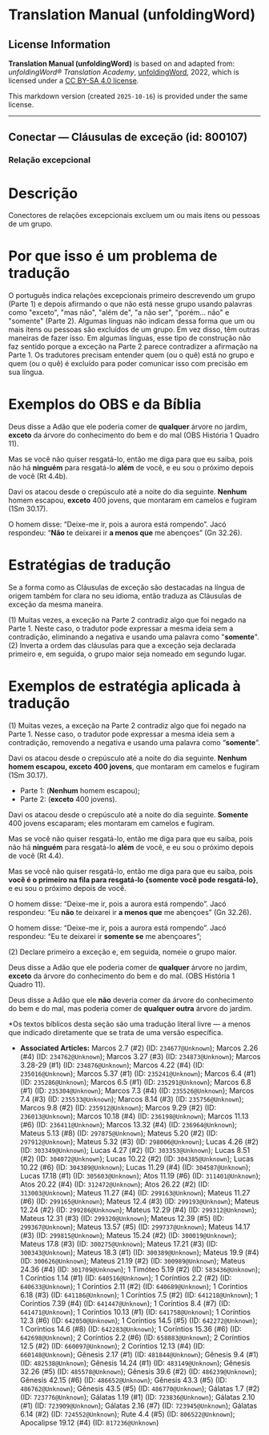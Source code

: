 # Translation Manual (unfoldingWord)

## License Information

**Translation Manual (unfoldingWord)** is based on and adapted from: _unfoldingWord® Translation Academy_, [unfoldingWord](https://unfoldingword.org/utw), 2022, which is licensed under a [CC BY-SA 4.0 license](https://creativecommons.org/licenses/by-sa/4.0/legalcode.en).

This markdown version (created `2025-10-16`) is provided under the same license.



--------------------------------

## Conectar — Cláusulas de exceção (id: 800107)

### Relação excepcional

Descrição
=========

Conectores de relações excepcionais excluem um ou mais itens ou pessoas de um grupo.

Por que isso é um problema de tradução
======================================

O português indica relações excepcionais primeiro descrevendo um grupo (Parte 1\) e depois afirmando o que não está nesse grupo usando palavras como "exceto", "mas não", "além de", "a não ser", "porém... não" e "somente" (Parte 2\). Algumas línguas não indicam dessa forma que um ou mais itens ou pessoas são excluídos de um grupo. Em vez disso, têm outras maneiras de fazer isso. Em algumas línguas, esse tipo de construção não faz sentido porque a exceção na Parte 2 parece contradizer a afirmação na Parte 1\. Os tradutores precisam entender quem (ou o quê) está no grupo e quem (ou o quê) é excluído para poder comunicar isso com precisão em sua língua.

Exemplos do OBS e da Bíblia
===========================

Deus disse a Adão que ele poderia comer de **qualquer** árvore no jardim, **exceto** da árvore do conhecimento do bem e do mal (OBS História 1 Quadro 11\).

Mas se você não quiser resgatá\-lo, então me diga para que eu saiba, pois não há **ninguém** para resgatá\-lo **além** de você, e eu sou o próximo depois de você (Rt 4\.4b).

Davi os atacou desde o crepúsculo até a noite do dia seguinte. **Nenhum** homem escapou, **exceto** 400 jovens, que montaram em camelos e fugiram (1Sm 30\.17\).

O homem disse: “Deixe\-me ir, pois a aurora está rompendo”. Jacó respondeu: “**Não** te deixarei ir **a menos que** me abençoes” (Gn 32\.26\).

Estratégias de tradução
=======================

Se a forma como as Cláusulas de exceção são destacadas na língua de origem também for clara no seu idioma, então traduza as Cláusulas de exceção da mesma maneira.

(1\) Muitas vezes, a exceção na Parte 2 contradiz algo que foi negado na Parte 1\. Neste caso, o tradutor pode expressar a mesma ideia sem a contradição, eliminando a negativa e usando uma palavra como "**somente**". (2\) Inverta a ordem das cláusulas para que a exceção seja declarada primeiro e, em seguida, o grupo maior seja nomeado em segundo lugar.

Exemplos de estratégia aplicada à tradução
==========================================

(1\) Muitas vezes, a exceção na Parte 2 contradiz algo que foi negado na Parte 1\. Nesse caso, o tradutor pode expressar a mesma ideia sem a contradição, removendo a negativa e usando uma palavra como “**somente**”.

Davi os atacou desde o crepúsculo até a noite do dia seguinte. **Nenhum homem escapou, exceto 400 jovens**, que montaram em camelos e fugiram (1Sm 30\.17\).

* Parte 1: (**Nenhum** homem escapou);
* Parte 2: (**exceto** 400 jovens).

Davi os atacou desde o crepúsculo até a noite do dia seguinte. **Somente** 400 jovens escaparam; eles montaram em camelos e fugiram.

Mas se você não quiser resgatá\-lo, então me diga para que eu saiba, pois não há **ninguém** para resgatá\-lo **além** de você, e eu sou o próximo depois de você (Rt 4\.4\).

Mas se você não quiser resgatá\-lo, então me diga para que eu saiba, pois **você é o primeiro na fila para resgatá\-lo {somente você pode resgatá\-lo}**, e eu sou o próximo depois de você.

O homem disse: “Deixe\-me ir, pois a aurora está rompendo”. Jacó respondeu: “Eu **não** te deixarei ir **a menos que** me abençoes” (Gn 32\.26\).

O homem disse: “Deixe\-me ir, pois a aurora está rompendo”. Jacó respondeu: “Eu te deixarei ir **somente se** me abençoares”;

(2\) Declare primeiro a exceção e, em seguida, nomeie o grupo maior.

Deus disse a Adão que ele poderia comer de **qualquer** árvore no jardim, **exceto** da árvore do conhecimento do bem e do mal. (OBS História 1 Quadro 11\).

Deus disse a Adão que ele **não** deveria comer da árvore do conhecimento do bem e do mal, mas poderia comer de **qualquer outra** árvore do jardim.

\*Os textos bíblicos desta seção são uma tradução literal livre — a menos que indicado diretamente que se trata de uma versão específica.

* **Associated Articles:** Marcos 2.7 (#2) (ID: `234677@Unknown`); Marcos 2.26 (#4) (ID: `234762@Unknown`); Marcos 3.27 (#3) (ID: `234873@Unknown`); Marcos 3.28-29 (#1) (ID: `234876@Unknown`); Marcos 4.22 (#4) (ID: `235016@Unknown`); Marcos 5.37 (#1) (ID: `235241@Unknown`); Marcos 6.4 (#1) (ID: `235286@Unknown`); Marcos 6.5 (#1) (ID: `235291@Unknown`); Marcos 6.8 (#1) (ID: `235304@Unknown`); Marcos 7.3 (#4) (ID: `235526@Unknown`); Marcos 7.4 (#3) (ID: `235533@Unknown`); Marcos 8.14 (#3) (ID: `235756@Unknown`); Marcos 9.8 (#2) (ID: `235912@Unknown`); Marcos 9.29 (#2) (ID: `236013@Unknown`); Marcos 10.18 (#4) (ID: `236198@Unknown`); Marcos 11.13 (#6) (ID: `236411@Unknown`); Marcos 13.32 (#4) (ID: `236964@Unknown`); Mateus 5.13 (#8) (ID: `297875@Unknown`); Mateus 5.20 (#2) (ID: `297912@Unknown`); Mateus 5.32 (#3) (ID: `298006@Unknown`); Lucas 4.26 (#2) (ID: `303349@Unknown`); Lucas 4.27 (#2) (ID: `303353@Unknown`); Lucas 8.51 (#2) (ID: `304072@Unknown`); Lucas 10.22 (#2) (ID: `304385@Unknown`); Lucas 10.22 (#6) (ID: `304389@Unknown`); Lucas 11.29 (#4) (ID: `304587@Unknown`); Lucas 17.18 (#1) (ID: `305603@Unknown`); Atos 11.19 (#6) (ID: `311401@Unknown`); Atos 20.22 (#4) (ID: `312472@Unknown`); Atos 26.22 (#2) (ID: `313003@Unknown`); Mateus 11.27 (#4) (ID: `299163@Unknown`); Mateus 11.27 (#6) (ID: `299165@Unknown`); Mateus 12.4 (#3) (ID: `299193@Unknown`); Mateus 12.24 (#2) (ID: `299286@Unknown`); Mateus 12.29 (#4) (ID: `299312@Unknown`); Mateus 12.31 (#3) (ID: `299320@Unknown`); Mateus 12.39 (#5) (ID: `299367@Unknown`); Mateus 13.57 (#5) (ID: `299737@Unknown`); Mateus 14.17 (#3) (ID: `299815@Unknown`); Mateus 15.24 (#2) (ID: `300019@Unknown`); Mateus 17.8 (#3) (ID: `300275@Unknown`); Mateus 17.21 (#3) (ID: `300343@Unknown`); Mateus 18.3 (#1) (ID: `300389@Unknown`); Mateus 19.9 (#4) (ID: `300626@Unknown`); Mateus 21.19 (#2) (ID: `300989@Unknown`); Mateus 24.36 (#4) (ID: `301709@Unknown`); 1 Timóteo 5.19 (#2) (ID: `583436@Unknown`); 1 Coríntios 1.14 (#1) (ID: `640516@Unknown`); 1 Coríntios 2.2 (#2) (ID: `640633@Unknown`); 1 Coríntios 2.11 (#2) (ID: `640689@Unknown`); 1 Coríntios 6.18 (#3) (ID: `641186@Unknown`); 1 Coríntios 7.5 (#2) (ID: `641218@Unknown`); 1 Coríntios 7.39 (#4) (ID: `641447@Unknown`); 1 Coríntios 8.4 (#7) (ID: `641471@Unknown`); 1 Coríntios 10.13 (#1) (ID: `641758@Unknown`); 1 Coríntios 12.3 (#6) (ID: `642050@Unknown`); 1 Coríntios 14.5 (#5) (ID: `642272@Unknown`); 1 Coríntios 14.6 (#8) (ID: `642283@Unknown`); 1 Coríntios 15.36 (#6) (ID: `642698@Unknown`); 2 Coríntios 2.2 (#6) (ID: `658883@Unknown`); 2 Coríntios 12.5 (#2) (ID: `660097@Unknown`); 2 Coríntios 12.13 (#4) (ID: `660148@Unknown`); Gênesis 2.17 (#1) (ID: `481844@Unknown`); Gênesis 9.4 (#1) (ID: `482538@Unknown`); Gênesis 14.24 (#1) (ID: `483149@Unknown`); Gênesis 32.26 (#5) (ID: `485578@Unknown`); Gênesis 39.6 (#2) (ID: `486239@Unknown`); Gênesis 42.15 (#6) (ID: `486652@Unknown`); Gênesis 43.3 (#5) (ID: `486762@Unknown`); Gênesis 43.5 (#5) (ID: `486770@Unknown`); Gálatas 1.7 (#2) (ID: `723776@Unknown`); Gálatas 1.19 (#1) (ID: `723836@Unknown`); Gálatas 2.10 (#1) (ID: `723909@Unknown`); Gálatas 2.16 (#7) (ID: `723945@Unknown`); Gálatas 6.14 (#2) (ID: `724552@Unknown`); Rute 4.4 (#5) (ID: `806522@Unknown`); Apocalipse 19.12 (#4) (ID: `817236@Unknown`)

